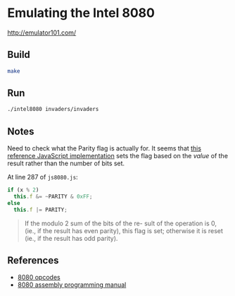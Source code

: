 # Emulating the Intel 8080
http://emulator101.com/

## Build

```bash
make
```

## Run

```bash
./intel8080 invaders/invaders
```

## Notes

Need to check what the Parity flag is actually for. It seems that [this reference JavaScript implementation](https://bluishcoder.co.nz/js8080/) sets the flag based on the _value_ of the result rather than the number of bits set.

At line 287 of `js8080.js`:

```js
if (x % 2)
  this.f &= ~PARITY & 0xFF;
else
  this.f |= PARITY;
```

> If the modulo 2 sum of the bits of the re- sult of the operation is 0, (ie., if the result has even parity), this flag is set; otherwise it is reset (ie., if the result has odd parity).

## References
* [8080 opcodes](http://www.emulator101.com/reference/8080-by-opcode.html)
* [8080 assembly programming manual](http://altairclone.com/downloads/manuals/8080%20Programmers%20Manual.pdf)


